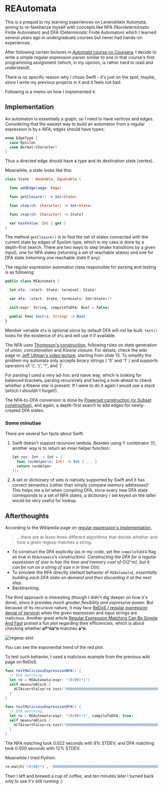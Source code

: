 # REAutomata

This is a prequel to my learning experiences on Levenshtein Automata, aiming to re-familiarize myself with concepts like NFA (Nondeterministic Finite Automaton) and DFA (Deterministic Finite Automaton) which I learned several years ago in undergraduate courses but never had hands-on experiences.

After following certain lectures in [*Automata* course on Coursera](https://www.coursera.org/course/automata), I decide to write a simple regular expression parser similar to one in that course's first programming assignment (which, in my opinion, is rather hard to read and understand).

There is no specific reason why I chose Swift - it's just on the spot, maybe, since I write my previous projects in it and it feels not bad.

Following is a memo on how I implemented it.

## Implementation

An automaton is essentially a graph, so I need to have vertices and edges. Considering that the easiest way to build an automaton from a regular expression is by ϵ-NFA, edges should have types:

```swift
enum EdgeType {
  case Epsilon
  case Normal(Character)
}
```

Thus a directed edge should have a type and its destination state (vertex).

Meanwhile, a state looks like this:

```swift
class State : Hashable, Equatable {

  func addEdge(edge: Edge)

  func getClosure() -> Set<State>

  func step(ch: Character) -> Set<State>

  func step(ch: Character) -> State?

  var hashValue: Int { get }
}
```

The method `getClosure()` is to find the set of states connected with the current state by edges of Epsilon type, which in my case is done by a depth-first search. There are two ways to step (make transitions by a given input), one for NFA states (returning a set of reachable states) and one for DFA state (returning one reachable state if any).

The regular expression automaton class responsible for parsing and testing is as following:

```swift
public class REAutomata {

  let nfa: (start: State, terminal: State)

  var dfa: (start: State, terminals: Set<State>)?

  init(expr: String, compileToDFA: Bool = false)

  public func test(s: String) -> Bool
}
```

Member variable `dfa` is optional since by default DFA will not be built. `test()` looks for the existence of `dfa` and will use it if available.

The NFA uses [Thompson's construction](https://en.wikipedia.org/wiki/Thompson%27s_construction), following rules on state generation of *union*, *concatenation* and *Kleene closure*. For details, check the wiki page or [Jeff Ullman's video lecture](https://class.coursera.org/automata-002/lecture/6), starting from slide 13. To simplify the problem my automata only accepts binary strings ( '0' and '1' ) and supports operators of '(', ')', '*', and '|'.

For parsing I used a very ad-hoc and naive way, which is looking for balanced brackets, parsing recursively and having a look-ahead to check whether a Kleene star is present. If I were to do it again I would use a stack (which I shouldn't forget!).

The NFA-to-DFA conversion is done by [Powerset construction (or Subset construction)](https://en.wikipedia.org/wiki/Powerset_construction), and again, a depth-first search to add edges for newly-created DFA states.

### Some minutiae

There are several fun facts about Swift.

1. Swift doesn't support recursive lambda. Besides using Y combinator (!), another way is to return an inner helper function:
    ```swift
    let rec: Int -> Int = {
      func recHelper(n: Int) -> Int { ... }
      return recHelper
    }()
    ```

2. A set or dictionary of sets is natively supported by Swift and it has correct semantics (rather than simply compare memory addresses)! This helps me a lot when compiling DFA, since every new DFA state corresponds to a set of NFA states, a dictionary / set keyed on the latter would be very useful for lookup.

## Afterthoughts

According to the Wikipedia page on [regular expression's implementation](https://en.wikipedia.org/wiki/Regular_expression?section=18#Implementations_and_running_times),

>  ...there are at lease three different algorithms that decide whether and how a given regexp matches a string.

- To construct the DFA explicitly (as in my code, set the `compileToDFA` flag as true in `REAutomata`'s construction). *Constructing the DFA for a regular expression of size m has the time and memory cost of O(2^m), but it can be run on a string of size n in time O(n).* 
- To simulate the NFA directly (default behavior of `REAutomata`), *essentially building each DFA state on demand and then discarding it at the next step.*
- Backtracking.

The third approach is interesting (though I didn't dig deeper on how it's done), since it provides *much greater flexibility and expressive power.* But because of its recursive nature, it may face [ReDoS ( regular expression denial of service)](https://en.wikipedia.org/wiki/ReDoS) when the given expression and input strings are malicious. Another great article [Regular Expression Matching Can Be Simple And Fast](https://swtch.com/~rsc/regexp/regexp1.html) posted a fun plot regarding their efficiencies, which is about checking whether **a?^na^n** matches **a^n**.

![regexp-plot](https://swtch.com/~rsc/regexp/grep1p.png)

You can see the exponential trend of the red plot.

To test such behavior, I used a malicious example from the previous wiki page on ReDoS.

```swift
func testMaliciousExpressionNFA() {
  // NFA matching.
  let re = REAutomata(expr: "(0|00)*1")
  self.measureBlock {
    XCTAssertFalse(re.test("00000000000000000000000000000000000000000000000000000000000000000000000000000000000000000000000000000000000000000000000000000000000000000000"))
  }
}

func testMaliciousExpressionDFA() {
  // DFA matching.
  let re = REAutomata(expr: "(0|00)*1", compileToDFA: true)
  self.measureBlock {
    XCTAssertFalse(re.test("00000000000000000000000000000000000000000000000000000000000000000000000000000000000000000000000000000000000000000000000000000000000000000000"))
  }
}
```

The NFA matching took 0.022 seconds with 9% STDEV, and DFA matching took 0.000 seconds with 12% STDEV.

Meanwhile I tried Python.

```python
re.match('(0|00)*1', '00000000000000000000000000000000000000000000000000000000000000000000000000000000000000000000000000000000000000000000000000000000000000000000')
```

Then I left and brewed a cup of coffee, and ten minutes later I turned back only to see it's still running :)

